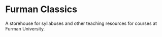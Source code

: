 # Furman Classics

A storehouse for syllabuses and other teaching resources for courses at Furman University.